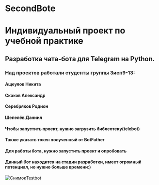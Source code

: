 # SecondBote
<h1>Индивидуальный проект по учебной практике</h1>
<h2>Разработка чата-бота для Telegram на Python.</h2>
<h3>Над проектов работали студенты группы 3исп9-13:</h3>
<h4>Ащеулов Никита</h4>
<h4>Скаков Александр</h4>
<h4>Серебряков Родион</h4>
<h4>Шепелёв Даниил</h4>



<h4>Чтобы запустить проект, нужно загрузить библеотеку(telebot)</h4>
<h4>Также указать токен полученный от BotFather</h4>
<h4>Для работы бота, нужно запустить проект и опробовать</h4>
<h4>Данный бот находится на стадии разработки, имеет огромный потенциал, но нужно больше времени:)</h4>

![СнимокTestbot](https://user-images.githubusercontent.com/123838075/229925778-a46025ca-d24d-4af5-9fcd-08dfce769f27.PNG)

